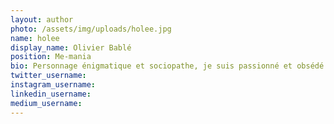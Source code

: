 ```yaml
---
layout: author
photo: /assets/img/uploads/holee.jpg
name: holee
display_name: Olivier Bablé
position: Me-mania
bio: Personnage énigmatique et sociopathe, je suis passionné et obsédé par la chanteuse de k-pop LISA. Mon amour fanatique le pousse à suivre de près sa vie et à me perdre dans les frontières floues entre la réalité et l'illusion.
twitter_username:   
instagram_username:  
linkedin_username: 
medium_username: 
---
```


